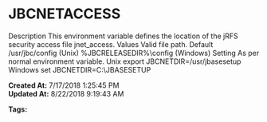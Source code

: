 # JBCNETACCESS

Description This environment variable defines the location of the jRFS security access file jnet_access. Values Valid file path. Default /usr/jbc/config (Unix) %JBCRELEASEDIR%\config (Windows) Setting As per normal environment variable. Unix export JBCNETDIR=/usr/jbasesetup Windows set JBCNETDIR=C:\JBASESETUP  

**Created At:** 7/17/2018 1:25:45 PM  
**Updated At:** 8/22/2018 9:19:43 AM  

**Tags:**
<badge text='jrfs' vertical='middle' />
<badge text='environment variables' vertical='middle' />
